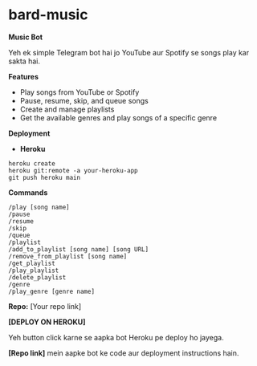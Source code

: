 # bard-music
**Music Bot**

Yeh ek simple Telegram bot hai jo YouTube aur Spotify se songs play kar sakta hai.

**Features**

* Play songs from YouTube or Spotify
* Pause, resume, skip, and queue songs
* Create and manage playlists
* Get the available genres and play songs of a specific genre

**Deployment**

* **Heroku**

```
heroku create
heroku git:remote -a your-heroku-app
git push heroku main
```

**Commands**

```
/play [song name]
/pause
/resume
/skip
/queue
/playlist
/add_to_playlist [song name] [song URL]
/remove_from_playlist [song name]
/get_playlist
/play_playlist
/delete_playlist
/genre
/play_genre [genre name]
```

**Repo:** [Your repo link]

**[DEPLOY ON HEROKU]**

Yeh button click karne se aapka bot Heroku pe deploy ho jayega.

**[Repo link]** mein aapke bot ke code aur deployment instructions hain.
